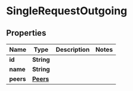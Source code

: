 # SingleRequestOutgoing

## Properties
Name | Type | Description | Notes
------------ | ------------- | ------------- | -------------
**id** | **String** |  | 
**name** | **String** |  | 
**peers** | [**Peers**](Peers.md) |  | 
